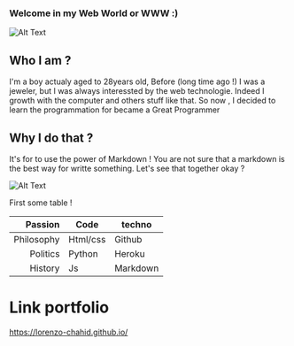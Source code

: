 ### Welcome in my Web World or WWW :)

![Alt Text](https://media.giphy.com/media/vFKqnCdLPNOKc/giphy.gif)

## Who I am ?

I'm a boy actualy aged to 28years old, Before (long time ago !) I was a jeweler, but I was always interessted by the web technologie. Indeed I growth with the computer and others stuff like that.  So now , I decided to learn the programmation for became a Great Programmer

## Why I do that ?

It's for to use the power of Markdown ! You are not sure that a markdown is the best way for writte something. Let's see that together okay ? 

![Alt Text](https://media.giphy.com/media/3o7TKy3KWDYOA7OUSI/giphy.gif)

First some table !

|Passion|Code|techno|
|-:|----|------|
|Philosophy|Html/css|Github|
|Politics|Python|Heroku|
|History|Js|Markdown|


# Link portfolio

https://lorenzo-chahid.github.io/
